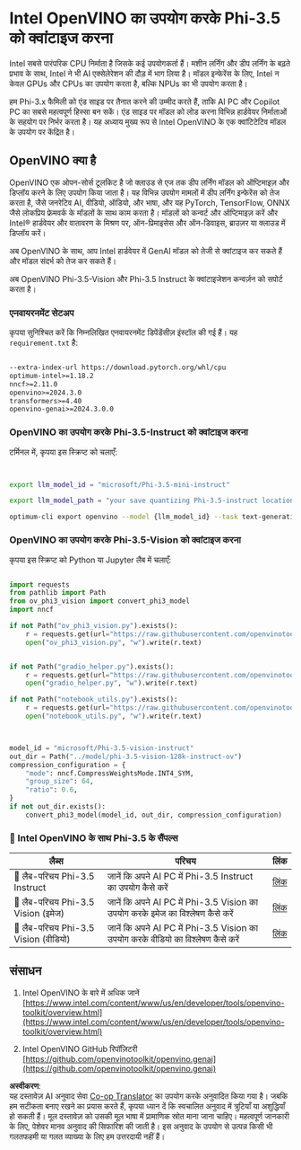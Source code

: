 <!--
CO_OP_TRANSLATOR_METADATA:
{
  "original_hash": "8f766ec7e68d97f6009b58794b471d66",
  "translation_date": "2025-04-04T17:58:26+00:00",
  "source_file": "md\\01.Introduction\\04\\UsingIntelOpenVINOQuantifyingPhi.md",
  "language_code": "hi"
}
-->
# **Intel OpenVINO का उपयोग करके Phi-3.5 को क्वांटाइज करना**

Intel सबसे पारंपरिक CPU निर्माता है जिसके कई उपयोगकर्ता हैं। मशीन लर्निंग और डीप लर्निंग के बढ़ते प्रभाव के साथ, Intel ने भी AI एक्सेलेरेशन की दौड़ में भाग लिया है। मॉडल इन्फेरेंस के लिए, Intel न केवल GPUs और CPUs का उपयोग करता है, बल्कि NPUs का भी उपयोग करता है।

हम Phi-3.x फैमिली को एंड साइड पर तैनात करने की उम्मीद करते हैं, ताकि AI PC और Copilot PC का सबसे महत्वपूर्ण हिस्सा बन सकें। एंड साइड पर मॉडल को लोड करना विभिन्न हार्डवेयर निर्माताओं के सहयोग पर निर्भर करता है। यह अध्याय मुख्य रूप से Intel OpenVINO के एक क्वांटिटेटिव मॉडल के उपयोग पर केंद्रित है।

## **OpenVINO क्या है**

OpenVINO एक ओपन-सोर्स टूलकिट है जो क्लाउड से एज तक डीप लर्निंग मॉडल को ऑप्टिमाइज़ और डिप्लॉय करने के लिए उपयोग किया जाता है। यह विभिन्न उपयोग मामलों में डीप लर्निंग इन्फेरेंस को तेज करता है, जैसे जनरेटिव AI, वीडियो, ऑडियो, और भाषा, और यह PyTorch, TensorFlow, ONNX जैसे लोकप्रिय फ्रेमवर्क के मॉडलों के साथ काम करता है। मॉडलों को कन्वर्ट और ऑप्टिमाइज़ करें और Intel® हार्डवेयर और वातावरण के मिश्रण पर, ऑन-प्रिमाइसेस और ऑन-डिवाइस, ब्राउज़र या क्लाउड में डिप्लॉय करें।

अब OpenVINO के साथ, आप Intel हार्डवेयर में GenAI मॉडल को तेजी से क्वांटाइज कर सकते हैं और मॉडल संदर्भ को तेज कर सकते हैं।

अब OpenVINO Phi-3.5-Vision और Phi-3.5 Instruct के क्वांटाइजेशन कन्वर्ज़न को सपोर्ट करता है।

### **एनवायरनमेंट सेटअप**

कृपया सुनिश्चित करें कि निम्नलिखित एनवायरनमेंट डिपेंडेंसीज़ इंस्टॉल की गई हैं। यह `requirement.txt` है:

```txt

--extra-index-url https://download.pytorch.org/whl/cpu
optimum-intel>=1.18.2
nncf>=2.11.0
openvino>=2024.3.0
transformers>=4.40
openvino-genai>=2024.3.0.0

```

### **OpenVINO का उपयोग करके Phi-3.5-Instruct को क्वांटाइज करना**

टर्मिनल में, कृपया इस स्क्रिप्ट को चलाएँ:

```bash


export llm_model_id = "microsoft/Phi-3.5-mini-instruct"

export llm_model_path = "your save quantizing Phi-3.5-instruct location"

optimum-cli export openvino --model {llm_model_id} --task text-generation-with-past --weight-format int4 --group-size 128 --ratio 0.6  --sym  --trust-remote-code {llm_model_path}


```

### **OpenVINO का उपयोग करके Phi-3.5-Vision को क्वांटाइज करना**

कृपया इस स्क्रिप्ट को Python या Jupyter लैब में चलाएँ:

```python

import requests
from pathlib import Path
from ov_phi3_vision import convert_phi3_model
import nncf

if not Path("ov_phi3_vision.py").exists():
    r = requests.get(url="https://raw.githubusercontent.com/openvinotoolkit/openvino_notebooks/latest/notebooks/phi-3-vision/ov_phi3_vision.py")
    open("ov_phi3_vision.py", "w").write(r.text)


if not Path("gradio_helper.py").exists():
    r = requests.get(url="https://raw.githubusercontent.com/openvinotoolkit/openvino_notebooks/latest/notebooks/phi-3-vision/gradio_helper.py")
    open("gradio_helper.py", "w").write(r.text)

if not Path("notebook_utils.py").exists():
    r = requests.get(url="https://raw.githubusercontent.com/openvinotoolkit/openvino_notebooks/latest/utils/notebook_utils.py")
    open("notebook_utils.py", "w").write(r.text)



model_id = "microsoft/Phi-3.5-vision-instruct"
out_dir = Path("../model/phi-3.5-vision-128k-instruct-ov")
compression_configuration = {
    "mode": nncf.CompressWeightsMode.INT4_SYM,
    "group_size": 64,
    "ratio": 0.6,
}
if not out_dir.exists():
    convert_phi3_model(model_id, out_dir, compression_configuration)

```

### **🤖 Intel OpenVINO के साथ Phi-3.5 के सैंपल्स**

| लैब्स    | परिचय | लिंक |
| -------- | ------- |  ------- |
| 🚀 लैब-परिचय Phi-3.5 Instruct  | जानें कि अपने AI PC में Phi-3.5 Instruct का उपयोग कैसे करें    |  [लिंक](../../../../../code/09.UpdateSamples/Aug/intel-phi35-instruct-zh.ipynb)    |
| 🚀 लैब-परिचय Phi-3.5 Vision (इमेज) | जानें कि अपने AI PC में Phi-3.5 Vision का उपयोग करके इमेज का विश्लेषण कैसे करें      |  [लिंक](../../../../../code/09.UpdateSamples/Aug/intel-phi35-vision-img.ipynb)    |
| 🚀 लैब-परिचय Phi-3.5 Vision (वीडियो)   | जानें कि अपने AI PC में Phi-3.5 Vision का उपयोग करके वीडियो का विश्लेषण कैसे करें    |  [लिंक](../../../../../code/09.UpdateSamples/Aug/intel-phi35-vision-video.ipynb)    |

## **संसाधन**

1. Intel OpenVINO के बारे में अधिक जानें [https://www.intel.com/content/www/us/en/developer/tools/openvino-toolkit/overview.html](https://www.intel.com/content/www/us/en/developer/tools/openvino-toolkit/overview.html)

2. Intel OpenVINO GitHub रिपॉज़िटरी [https://github.com/openvinotoolkit/openvino.genai](https://github.com/openvinotoolkit/openvino.genai)

**अस्वीकरण**:  
यह दस्तावेज़ AI अनुवाद सेवा [Co-op Translator](https://github.com/Azure/co-op-translator) का उपयोग करके अनुवादित किया गया है। जबकि हम सटीकता बनाए रखने का प्रयास करते हैं, कृपया ध्यान दें कि स्वचालित अनुवाद में त्रुटियाँ या अशुद्धियाँ हो सकती हैं। मूल दस्तावेज़ को उसकी मूल भाषा में प्रामाणिक स्रोत माना जाना चाहिए। महत्वपूर्ण जानकारी के लिए, पेशेवर मानव अनुवाद की सिफारिश की जाती है। इस अनुवाद के उपयोग से उत्पन्न किसी भी गलतफहमी या गलत व्याख्या के लिए हम उत्तरदायी नहीं हैं।